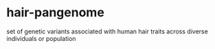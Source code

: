 # hair-pangenome
set of genetic variants associated with human hair traits across diverse individuals or population

